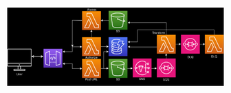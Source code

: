 ![alt text](https://github.com/JaredHane98/AWS-CDK-GO-IMAGE-TRANSFORM/blob/main/Diagram.png?raw=true)
